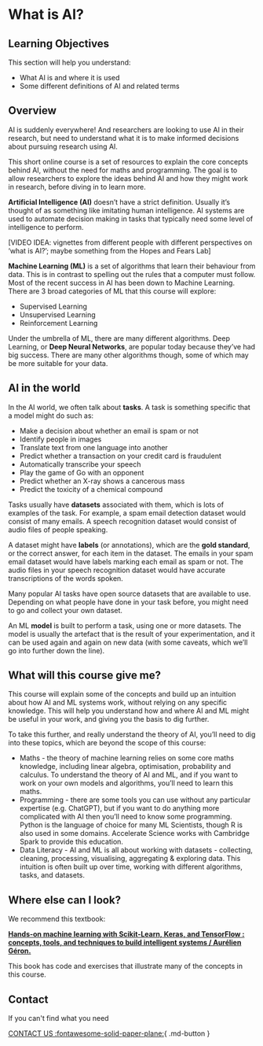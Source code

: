 # What is AI?


## Learning Objectives
This section will help you understand:

- What AI is and where it is used
- Some different definitions of AI and related terms


## Overview
AI is suddenly everywhere! And researchers are looking to use AI in their research, but need to understand what it is to make informed decisions about pursuing research using AI. 

This short online course is a set of resources to explain the core concepts behind AI, without the need for maths and programming. The goal is to allow researchers to explore the ideas behind AI and how they might work in research, before diving in to learn more. 

**Artificial Intelligence (AI)** doesn’t have a strict definition. Usually it’s thought of as something like imitating human intelligence. AI systems are used to automate decision making in tasks that typically need some level of intelligence to perform. 

[VIDEO IDEA: vignettes from different people with different perspectives on ‘what is AI?’; maybe something from the Hopes and Fears Lab]

**Machine Learning (ML)** is a set of algorithms that learn their behaviour from data. This is in contrast to spelling out the rules that a computer must follow. Most of the recent success in AI has been down to Machine Learning. There are 3 broad categories of ML that this course will explore:

- Supervised Learning
- Unsupervised Learning
- Reinforcement Learning

Under the umbrella of ML, there are many different algorithms. Deep Learning, or **Deep Neural Networks**, are popular today because they’ve had big success. There are many other algorithms though, some of which may be more suitable for your data.

## AI in the world

In the AI world, we often talk about **tasks**. A task is something specific that a model might do such as:

- Make a decision about whether an email is spam or not
- Identify people in images
- Translate text from one language into another
- Predict whether a transaction on your credit card is fraudulent
- Automatically transcribe your speech
- Play the game of Go with an opponent
- Predict whether an X-ray shows a cancerous mass
- Predict the toxicity of a chemical compound

Tasks usually have **datasets** associated with them, which is lots of examples of the task. For example, a spam email detection dataset would consist of many emails. A speech recognition dataset would consist of audio files of people speaking. 

A dataset might have **labels** (or annotations), which are the **gold standard**, or the correct answer, for each item in the dataset. The emails in your spam email dataset would have labels marking each email as spam or not. The audio files in your speech recognition dataset would have accurate transcriptions of the words spoken. 

Many popular AI tasks have open source datasets that are available to use. Depending on what people have done in your task before, you might need to go and collect your own dataset. 

An ML **model** is built to perform a task, using one or more datasets. The model is usually the artefact that is the result of your experimentation, and it can be used again and again on new data (with some caveats, which we’ll go into further down the line). 

## What will this course give me?

This course will explain some of the concepts and build up an intuition about how AI and ML systems work, without relying on any specific knowledge. This will help you understand how and where AI and ML might be useful in your work, and giving you the basis to dig further. 

To take this further, and really understand the theory of AI, you’ll need to dig into these topics, which are beyond the scope of this course:

- Maths - the theory of machine learning relies on some core maths knowledge, including linear algebra, optimisation, probability and calculus. To understand the theory of AI and ML, and if you want to work on your own models and algorithms, you’ll need to learn this maths.
- Programming - there are some tools you can use without any particular expertise (e.g. ChatGPT), but if you want to do anything more complicated with AI then you’ll need to know some programming. Python is the language of choice for many ML Scientists, though R is also used in some domains. Accelerate Science works with Cambridge Spark to provide this education.
- Data Literacy - AI and ML is all about working with datasets - collecting, cleaning, processing, visualising, aggregating & exploring data. This intuition is often built up over time, working with different algorithms, tasks, and datasets.

## Where else can I look?

We recommend this textbook:

[**Hands-on machine learning with Scikit-Learn, Keras, and TensorFlow : concepts, tools, and techniques to build intelligent systems / Aurélien Géron.**](https://idiscover.lib.cam.ac.uk/primo-explore/fulldisplay?docid=44CAM_ALMA51626615430003606&context=L&vid=44CAM_PROD&lang=en_US&search_scope=SCOP_CAM_ALL&adaptor=Local%20Search%20Engine&isFrbr=true&tab=cam_lib_coll&query=any%2Ccontains%2CHands%20On%C2%A0Machine%20Learning%C2%A0with%C2%A0ScikitLearn%2C%C2%A0Keras%2C%C2%A0and%20TensorFlow&sortby=rank&facet=frbrgroupid%2Cinclude%2C200454433&offset=0)

This book has code and exercises that illustrate many of the concepts in this course.

## Contact

If you can't find what you need

[CONTACT US :fontawesome-solid-paper-plane:](mailto:accelerate-mle@cst.cam.ac.uk){ .md-button }





